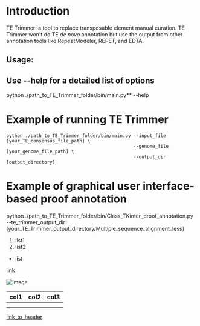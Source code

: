 # Introduction
TE Trimmer: a tool to replace transposable element manual curation. TE Trimmer won't do TE _de novo_ annotation but use the output from other annotation tools like RepeatModeler, REPET, and EDTA.

## Usage:

## Use --help for a detailed list of options
python ./path_to_TE_Trimmer_folder/bin/main.py** --help 

# Example of running TE Trimmer
```
python ./path_to_TE_Trimmer_folder/bin/main.py --input_file [your_TE_consensus_file_path] \
                                               --genome_file [your_genome_file_path] \
                                               --output_dir [output_directory]
```                
# Example of graphical user interface-based proof annotation
python ./path_to_TE_Trimmer_folder/bin/Class_TKinter_proof_annotation.py --te_trimmer_output_dir [your_TE_Trimmer_output_directory/Multiple_sequence_alignment_less] 

1. list1
2. list2
- list

[link](https://github.com/qjiangzhao)

![image](https://github.com/account)


|col1|col2|col3|
|-|-|-|
| | | | 
| | | | 

[link_to_header](#Introduction)


